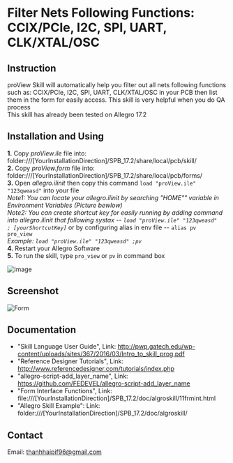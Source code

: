 # Filter Nets Following Functions: CCIX/PCIe, I2C, SPI, UART, CLK/XTAL/OSC

## Instruction
  proView Skill will automatically help you filter out all nets following functions such as: CCIX/PCIe, I2C, SPI, UART, CLK/XTAL/OSC
 in your PCB then list them in the form for easily access. This skill is very helpful when you do QA process\
  This skill has already been tested on Allegro 17.2
  
 ## Installation and Using
   **1.** Copy *proView.ile* file into: folder:///[YourInstallationDirection]/SPB_17.2/share/local/pcb/skill/ \
   **2.** Copy *proView.form* file into: folder:///[YourInstallationDirection]/SPB_17.2/share/local/pcb/forms/ \
   **3.** Open *allegro.ilinit* then copy this command `load "proView.ile" "123qweasd"` into your file \
   *Note1: You can locate your allegro.ilinit by searching "HOME"" variable in Environment Variables (Picture bewlow)* \
   *Note2: You can create shortcut key for easily running by adding command into allegro.ilinit that following systax -- `load "proView.ile" "123qweasd"	 ; [yourShortcutKey]`*  or by configuring alias in env file -- `alias pv	pro_view`\
   *Example: `load "proView.ile" "123qweasd" ;pv`* \
   **4.** Restart your Allegro Software \
   **5.** To run the skill, type `pro_view` or  `pv` in command box 
   
   ![image](https://user-images.githubusercontent.com/64115895/159395511-764a7081-957e-4277-89ff-a0c5de4f153b.png)
   
## Screenshot
![Form](https://user-images.githubusercontent.com/64115895/159330122-295444fe-d9b8-4d18-9ade-caad34969af8.JPG)

 ## Documentation
 *  "Skill Language User Guide", Link: http://pwp.gatech.edu/wp-content/uploads/sites/367/2016/03/Intro_to_skill_prog.pdf
 *  "Reference Designer Tutorials", Link: http://www.referencedesigner.com/tutorials/index.php
 *  "allegro-script-add_layer_name", Link: https://github.com/FEDEVEL/allegro-script-add_layer_name
 *  "Form Interface Functions", Link: file:///[YourInstallationDirection]/SPB_17.2/doc/algroskill/11frmint.html
 *  "Allegro Skill Example": Link: folder:///[YourInstallationDirection]/SPB_17.2/doc/algroskill/
 
 ## Contact
 Email: thanhhaipif96@gmail.com
